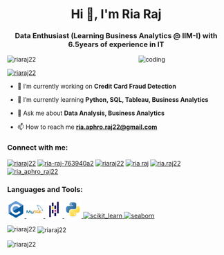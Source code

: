 <h1 align="center">Hi 👋, I'm Ria Raj</h1>
<h3 align="center">Data Enthusiast (Learning Business Analytics @ IIM-I) with 6.5years of experience in IT</h3>
<img align="right" width=200 alt="coding" src="https://media0.giphy.com/media/RbDKaczqWovIugyJmW/giphy.gif?cid=ecf05e47mpcdywp73h3fnd6s7ygguych3239xp0beorao008&rid=giphy.gif&ct=g"

<p align="left"> <img src="https://komarev.com/ghpvc/?username=riaraj22&label=Profile%20views&color=0e75b6&style=flat" alt="riaraj22" /> </p>

<p align="left"> <a href="https://twitter.com/riaraj22" target="blank"><img src="https://img.shields.io/twitter/follow/riaraj22?logo=twitter&style=for-the-badge" alt="riaraj22" /></a> </p>

- 🔭 I’m currently working on **Credit Card Fraud Detection**

- 🌱 I’m currently learning **Python, SQL, Tableau, Business Analytics**

- 💬 Ask me about **Data Analysis, Business Analytics**

- 📫 How to reach me **ria.aphro.raj22@gmail.com**

<h3 align="left">Connect with me:</h3>
<p align="left">
<a href="https://twitter.com/riaraj22" target="blank"><img align="center" src="https://raw.githubusercontent.com/rahuldkjain/github-profile-readme-generator/master/src/images/icons/Social/twitter.svg" alt="riaraj22" height="30" width="40" /></a>
<a href="https://linkedin.com/in/ria-raj-763940a2" target="blank"><img align="center" src="https://raw.githubusercontent.com/rahuldkjain/github-profile-readme-generator/master/src/images/icons/Social/linked-in-alt.svg" alt="ria-raj-763940a2" height="30" width="40" /></a>
<a href="https://kaggle.com/riaraj22" target="blank"><img align="center" src="https://raw.githubusercontent.com/rahuldkjain/github-profile-readme-generator/master/src/images/icons/Social/kaggle.svg" alt="riaraj22" height="30" width="40" /></a>
<a href="https://fb.com/ria raj" target="blank"><img align="center" src="https://raw.githubusercontent.com/rahuldkjain/github-profile-readme-generator/master/src/images/icons/Social/facebook.svg" alt="ria raj" height="30" width="40" /></a>
<a href="https://instagram.com/ria.raj22" target="blank"><img align="center" src="https://raw.githubusercontent.com/rahuldkjain/github-profile-readme-generator/master/src/images/icons/Social/instagram.svg" alt="ria.raj22" height="30" width="40" /></a>
<a href="https://www.hackerrank.com/ria_aphro_raj22" target="blank"><img align="center" src="https://raw.githubusercontent.com/rahuldkjain/github-profile-readme-generator/master/src/images/icons/Social/hackerrank.svg" alt="ria_aphro_raj22" height="30" width="40" /></a>
</p>

<h3 align="left">Languages and Tools:</h3>
<p align="left"> <a href="https://www.cprogramming.com/" target="_blank" rel="noreferrer"> <img src="https://raw.githubusercontent.com/devicons/devicon/master/icons/c/c-original.svg" alt="c" width="40" height="40"/> </a> <a href="https://www.mysql.com/" target="_blank" rel="noreferrer"> <img src="https://raw.githubusercontent.com/devicons/devicon/master/icons/mysql/mysql-original-wordmark.svg" alt="mysql" width="40" height="40"/> </a> <a href="https://pandas.pydata.org/" target="_blank" rel="noreferrer"> <img src="https://raw.githubusercontent.com/devicons/devicon/2ae2a900d2f041da66e950e4d48052658d850630/icons/pandas/pandas-original.svg" alt="pandas" width="40" height="40"/> </a> <a href="https://www.python.org" target="_blank" rel="noreferrer"> <img src="https://raw.githubusercontent.com/devicons/devicon/master/icons/python/python-original.svg" alt="python" width="40" height="40"/> </a> <a href="https://scikit-learn.org/" target="_blank" rel="noreferrer"> <img src="https://upload.wikimedia.org/wikipedia/commons/0/05/Scikit_learn_logo_small.svg" alt="scikit_learn" width="40" height="40"/> </a> <a href="https://seaborn.pydata.org/" target="_blank" rel="noreferrer"> <img src="https://seaborn.pydata.org/_images/logo-mark-lightbg.svg" alt="seaborn" width="40" height="40"/> </a> </p>

<p><img align="left" src="https://github-readme-stats.vercel.app/api/top-langs?username=riaraj22&show_icons=true&locale=en&layout=compact" alt="riaraj22" /></p>

<p>&nbsp;<img align="center" src="https://github-readme-stats.vercel.app/api?username=riaraj22&show_icons=true&locale=en" alt="riaraj22" /></p>

<p><img align="center" src="https://github-readme-streak-stats.herokuapp.com/?user=riaraj22&" alt="riaraj22" /></p>
